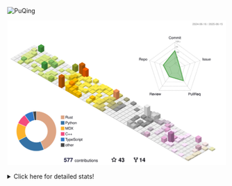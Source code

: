 ![PuQing](https://user-images.githubusercontent.com/27223114/171565019-9a56fae6-b08b-421f-99db-7e830da42371.png)

![](./profile-3d-contrib/profile-season-animate.svg)

<details>
<summary>Click here for detailed stats!</summary>

<!--START_SECTION:waka-->
![Lines of code](https://img.shields.io/badge/From%20Hello%20World%20I%27ve%20Written-2.0%20million%20lines%20of%20code-blue)

**🐱 My GitHub Data** 

> 📦 446.1 kB Used in GitHub's Storage 
 > 
> 🏆 209 Contributions in the Year 2025
 > 
> 🚫 Not Opted to Hire
 > 
> 📜 38 Public Repositories 
 > 
> 🔑 34 Private Repositories 
 > 
**I'm an Early 🐤** 

```text
🌞 Morning                893 commits         ███░░░░░░░░░░░░░░░░░░░░░░   10.30 % 
🌆 Daytime                3737 commits        ███████████░░░░░░░░░░░░░░   43.12 % 
🌃 Evening                1951 commits        ██████░░░░░░░░░░░░░░░░░░░   22.51 % 
🌙 Night                  2085 commits        ██████░░░░░░░░░░░░░░░░░░░   24.06 % 
```


📊 **This Week I Spent My Time On** 

```text
💬 Programming Languages: 
Other                    33 hrs 21 mins      █████████████████░░░░░░░░   66.20 % 
Python                   11 hrs 13 mins      ██████░░░░░░░░░░░░░░░░░░░   22.27 % 
Typst                    2 hrs 54 mins       █░░░░░░░░░░░░░░░░░░░░░░░░   05.78 % 
Org                      42 mins             ░░░░░░░░░░░░░░░░░░░░░░░░░   01.42 % 
HTML                     22 mins             ░░░░░░░░░░░░░░░░░░░░░░░░░   00.73 % 

🔥 Editors: 
Arc                      25 hrs 54 mins      █████████████░░░░░░░░░░░░   51.41 % 
VS Code                  15 hrs 17 mins      ████████░░░░░░░░░░░░░░░░░   30.33 % 
Ghostty                  4 hrs 44 mins       ██░░░░░░░░░░░░░░░░░░░░░░░   09.41 % 
Telegram                 2 hrs 58 mins       █░░░░░░░░░░░░░░░░░░░░░░░░   05.90 % 
NetEaseMusic             1 hr 25 mins        █░░░░░░░░░░░░░░░░░░░░░░░░   02.82 % 

💻 Operating System: 
Mac                      35 hrs 41 mins      ██████████████████░░░░░░░   70.82 % 
WSL                      13 hrs 31 mins      ███████░░░░░░░░░░░░░░░░░░   26.83 % 
Linux                    1 hr 11 mins        █░░░░░░░░░░░░░░░░░░░░░░░░   02.35 % 
```


<!--END_SECTION:waka-->
</details>
